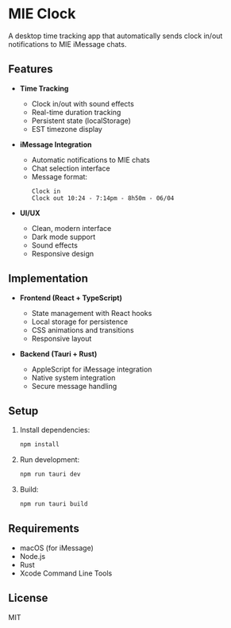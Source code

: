 # MIE Clock

A desktop time tracking app that automatically sends clock in/out notifications to MIE iMessage chats.

## Features

- **Time Tracking**

  - Clock in/out with sound effects
  - Real-time duration tracking
  - Persistent state (localStorage)
  - EST timezone display

- **iMessage Integration**

  - Automatic notifications to MIE chats
  - Chat selection interface
  - Message format:
    ```
    Clock in
    Clock out 10:24 - 7:14pm - 8h50m - 06/04
    ```

- **UI/UX**
  - Clean, modern interface
  - Dark mode support
  - Sound effects
  - Responsive design

## Implementation

- **Frontend (React + TypeScript)**

  - State management with React hooks
  - Local storage for persistence
  - CSS animations and transitions
  - Responsive layout

- **Backend (Tauri + Rust)**
  - AppleScript for iMessage integration
  - Native system integration
  - Secure message handling

## Setup

1. Install dependencies:

   ```bash
   npm install
   ```

2. Run development:

   ```bash
   npm run tauri dev
   ```

3. Build:
   ```bash
   npm run tauri build
   ```

## Requirements

- macOS (for iMessage)
- Node.js
- Rust
- Xcode Command Line Tools

## License

MIT
